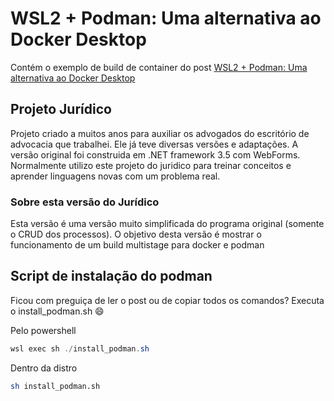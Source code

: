 # WSL2 + Podman: Uma alternativa ao Docker Desktop

Contém o exemplo de build de container do post [WSL2 + Podman: Uma alternativa ao Docker Desktop](https://dev.to/poveda/wsl2-podman-uma-alternativa-ao-docker-desktop-5cd6)

## Projeto Jurídico

Projeto criado a muitos anos para auxiliar os advogados do escritório de advocacia que trabalhei. Ele já teve diversas versões e adaptações. A versão original foi construida em .NET framework 3.5 com WebForms.
Normalmente utilizo este projeto do juridico para treinar conceitos e aprender linguagens novas com um problema real.

### Sobre esta versão do Jurídico
Esta versão é uma versão muito simplificada do programa original (somente o CRUD dos processos). O objetivo desta versão é mostrar o funcionamento de um build multistage para docker e podman

## Script de instalação do podman

Ficou com preguiça de ler o post ou de copiar todos os comandos?
Executa o install_podman.sh :smile: 

Pelo powershell
```powershell
wsl exec sh ./install_podman.sh
```

Dentro da distro
```sh
sh install_podman.sh
```
